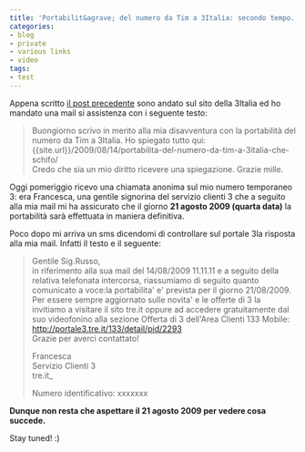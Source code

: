 ```yaml
---
title: 'Portabilit&agrave; del numero da Tim a 3Italia: secondo tempo.'
categories:
- blog
- private
- various links
- video
tags:
- test
---
```

Appena scritto [il post
precedente]({{site.url}}/2009/08/14/portabilita-del-numero-da-tim-a-3italia-che-schifo/)
sono andato sul sito della 3Italia ed ho mandato
una mail si assistenza con i seguente testo:

>Buongiorno scrivo in merito alla mia disavventura con la portabilità del
numero da Tim a 3Italia. Ho spiegato tutto qui:
{{site.url}}/2009/08/14/portabilita-del-numero-da-tim-a-3italia-che-schifo/  
Credo che sia un mio diritto ricevere una spiegazione. Grazie mille.

Oggi pomeriggio ricevo una chiamata anonima sul mio numero temporaneo 3: era
Francesca, una gentile signorina del servizio clienti 3 che a seguito alla mia
mail mi ha assicurato che il giorno **21 agosto 2009 (quarta data)** la
portabilità sarà effettuata in maniera definitiva.

Poco dopo mi arriva un sms dicendomi di controllare sul portale 3la risposta
alla mia mail. Infatti il testo e il seguente:  

>Gentile Sig.Russo,  
in riferimento alla sua mail del 14/08/2009 11.11.11 e a seguito della
relativa telefonata intercorsa, riassumiamo di seguito quanto comunicato a
voce:la portabilita' e' prevista per il giorno 21/08/2009.  
Per essere sempre aggiornato sulle novita' e le offerte di 3 la invitiamo a
visitare il sito tre.it oppure ad accedere gratuitamente dal suo videofonino
alla sezione Offerta di 3 dell'Area Clienti 133 Mobile:  
><http://portale3.tre.it/133/detail/pid/2293>  
>Grazie per averci contattato!
>
>Francesca  
>Servizio Clienti 3  
>tre.it_
>
>Numero identificativo: xxxxxxx

**Dunque non resta che aspettare il 21 agosto 2009 per vedere cosa succede.**

Stay tuned! :)  


